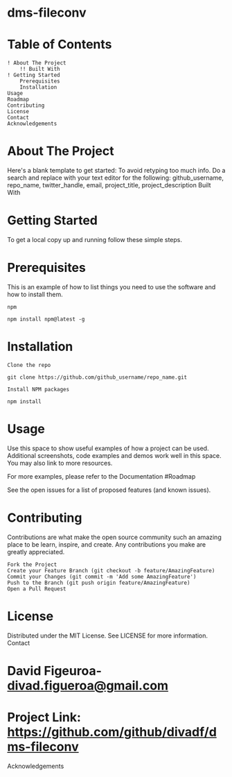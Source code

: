 # dms-fileconv

# Table of Contents

    ! About The Project
        !! Built With
    ! Getting Started
        Prerequisites
        Installation
    Usage
    Roadmap
    Contributing
    License
    Contact
    Acknowledgements

# About The Project

Here's a blank template to get started: To avoid retyping too much info. Do a search and replace with your text editor for the following: github_username, repo_name, twitter_handle, email, project_title, project_description
Built With

# Getting Started

To get a local copy up and running follow these simple steps.
# Prerequisites

This is an example of how to list things you need to use the software and how to install them.

    npm

    npm install npm@latest -g

# Installation

    Clone the repo

    git clone https://github.com/github_username/repo_name.git

    Install NPM packages

    npm install

# Usage

Use this space to show useful examples of how a project can be used. Additional screenshots, code examples and demos work well in this space. You may also link to more resources.

For more examples, please refer to the Documentation
#Roadmap

See the open issues for a list of proposed features (and known issues).
# Contributing

Contributions are what make the open source community such an amazing place to be learn, inspire, and create. Any contributions you make are greatly appreciated.

    Fork the Project
    Create your Feature Branch (git checkout -b feature/AmazingFeature)
    Commit your Changes (git commit -m 'Add some AmazingFeature')
    Push to the Branch (git push origin feature/AmazingFeature)
    Open a Pull Request

# License

Distributed under the MIT License. See LICENSE for more information.
Contact

# David Figeuroa- divad.figueroa@gmail.com

# Project Link: https://github.com/github/divadf/dms-fileconv
Acknowledgements

